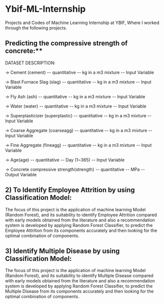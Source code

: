 # Ybif-ML-Internship
Projects and Codes of Machine Learning Internship at YBIF, Where I worked through the following projects.

## Predicting the compressive strength of concrete:**

   DATASET DESCRIPTION:
 
   -> Cement (cement) -- quantitative -- kg in a m3 mixture -- Input Variable
 
   -> Blast Furnace Slag (slag) -- quantitative -- kg in a m3 mixture -- Input Variable
 
   -> Fly Ash (ash) -- quantitative -- kg in a m3 mixture -- Input Variable
 
   -> Water (water) -- quantitative -- kg in a m3 mixture -- Input Variable
   
   -> Superplasticizer (superplastic) -- quantitative -- kg in a m3 mixture -- Input Variable
 
   -> Coarse Aggregate (coarseagg) -- quantitative -- kg in a m3 mixture -- Input Variable
 
   -> Fine Aggregate (fineagg) -- quantitative -- kg in a m3 mixture -- Input Variable
 
   -> Age(age) -- quantitative -- Day (1~365) -- Input Variable
 
   -> Concrete compressive strength(strength) -- quantitative -- MPa -- Output Variable

## 2) To Identify Employee Attrition by using Classification Model:

The focus of this project is the application of machine learning Model (Random Forest), and its suitability to identify Employee Attrition compared with early models obtained from the literature and also a recommendation system is developed by applying Random Forest Classifier, to predict the Employee Attrition from its components accurately and then looking for the optimal combination of components.

## 3) Identify Multiple Disease by using Classification Model:

The focus of this project is the application of machine learning Model (Random Forest), and its suitability to identify Multiple Disease compared with early models obtained from the literature and also a recommendation system is developed by applying Random Forest Classifier, to predict the Multiple Disease from its components accurately and then looking for the optimal combination of components.
